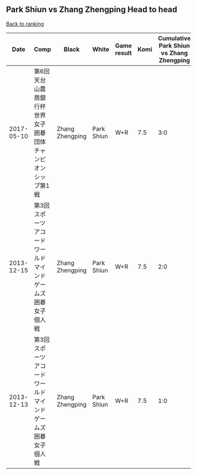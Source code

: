 ## Park Shiun vs Zhang Zhengping Head to head

[Back to ranking](../../index.md)




| **Date** | **Comp** | **Black** | **White** | **Game result** | **Komi** | **Cumulative Park Shiun vs Zhang Zhengping** | **Park Shiun streak** | **Zhang Zhengping streak** | 
| --- | --- | --- | --- | --- | --- | --- | --- | --- |
| 2017-05-10 | 第6回天台山農商銀行杯世界女子囲碁団体チャンピオンシップ第1戦 | Zhang Zhengping | Park Shiun | W+R | 7.5 | 3:0 | 3 | 0 | 
| 2013-12-15 | 第3回スポーツアコードワールドマインドゲームズ囲碁女子個人戦 | Zhang Zhengping | Park Shiun | W+R | 7.5 | 2:0 | 2 | 0 | 
| 2013-12-13 | 第3回スポーツアコードワールドマインドゲームズ囲碁女子個人戦 | Zhang Zhengping | Park Shiun | W+R | 7.5 | 1:0 | 1 | 0 |




